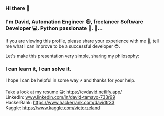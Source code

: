 ### Hi there 👋
### I'm David, Automation Engineer :smiley:, freelancer Software Developer :computer:. Python passionate :snake:.  :rocket:...

If you are viewing this profile, please share your experience with me :pray:, tell me what I can improve to be a successful developer :sunglasses:.

Let's make this presentation very simple, sharing my philosophy: 
### I can learn it, I can solve it.

I hope I can be helpful in some way :zap: and thanks for your help.

Take a look at my resume :grinning:: https://cvdavid.netlify.app/ </br>
LinkedIn: www.linkedin.com/in/david-tamayo-733r99 </br>
HackerRank: https://www.hackerrank.com/davidtr33 </br>
Kaggle: https://www.kaggle.com/victorzeland


